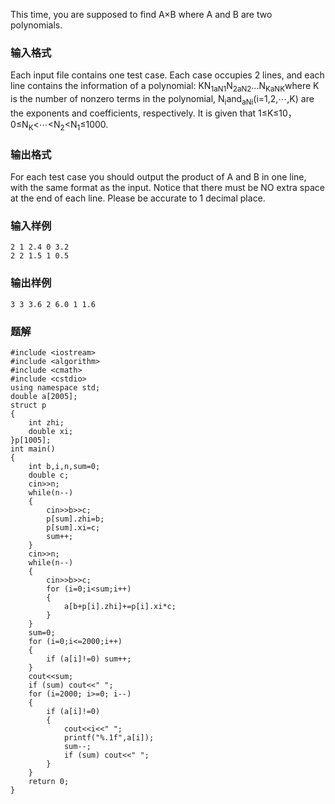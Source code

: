 This time, you are supposed to find A×B where A and B are two polynomials.
### 输入格式
Each input file contains one test case. Each case occupies 2 lines, and each line contains the information of a polynomial:
KN<sub>1aN1</sub>N<sub>2aN2</sub>...N<sub>KaNK</sub>where K is the number of nonzero terms in the polynomial, N<sub>i</sub>and<sub>aNi</sub>(i=1,2,⋯,K) are the exponents and coefficients, respectively. It is given that 1≤K≤10，0≤N<sub>K</sub><⋯<N<sub>2</sub><N<sub>1</sub>≤1000.
### 输出格式
For each test case you should output the product of A and B in one line, with the same format as the input. Notice that there must be NO extra space at the end of each line. Please be accurate to 1 decimal place.
### 输入样例
```
2 1 2.4 0 3.2
2 2 1.5 1 0.5
```
### 输出样例
```
3 3 3.6 2 6.0 1 1.6
```

### 题解
```
#include <iostream>
#include <algorithm>
#include <cmath>
#include <cstdio>
using namespace std;
double a[2005];
struct p
{
    int zhi;
    double xi;
}p[1005];
int main()
{
    int b,i,n,sum=0;
    double c;
    cin>>n;
    while(n--)
    {
        cin>>b>>c;
        p[sum].zhi=b;
        p[sum].xi=c;
        sum++;
    }
    cin>>n;
    while(n--)
    {
        cin>>b>>c;
        for (i=0;i<sum;i++)
        {
            a[b+p[i].zhi]+=p[i].xi*c;
        }
    }
    sum=0;
    for (i=0;i<=2000;i++)
    {
        if (a[i]!=0) sum++;
    }
    cout<<sum;
    if (sum) cout<<" ";
    for (i=2000; i>=0; i--)
    {
        if (a[i]!=0)
        {
            cout<<i<<" ";
            printf("%.1f",a[i]);
            sum--;
            if (sum) cout<<" ";
        }
    }
    return 0;
}
```
